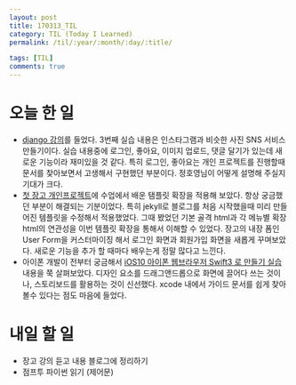 ```yaml
---
layout: post
title: 170313_TIL
category: TIL (Today I Learned)
permalink: /til/:year/:month/:day/:title/

tags: [TIL]
comments: true
---
```

# 오늘 한 일
- [django 강의](https://www.inflearn.com/course/django-%ED%8C%8C%EC%9D%B4%EC%8D%AC-%EC%9E%A5%EA%B3%A0-%EA%B0%95%EC%A2%8C/)를 들었다. 3번째 실습 내용은 인스타그램과 비슷한 사진 SNS 서비스 만들기이다. 실습 내용중에 로그인, 좋아요, 이미지 업로드, 댓글 달기가 있는데 새로운 기능이라 재미있을 것 같다. 특히 로그인, 좋아요는 개인 프로젝트를 진행할때 문서를 찾아보면서 고생해서 구현했던 부분이다. 정호영님이 어떻게 설명해 주실지 기대가 크다.
- [첫 장고 개인프로젝트](http://siwabada.pythonanywhere.com/)에 수업에서 배운 탬플릿 확장을 적용해 보았다. 항상 궁금했던 부분이 해결되는 기분이었다. 특히 jekyll로 블로그를 처음 시작했을때 미리 만들어진 템플릿을 수정해서 적용했었다. 그때 봤었던 기본 골격 html과 각 메뉴별 확장 html의 연관성을 이번 템플릿 확장을 통해서 이해할 수 있었다.
장고의 내장 폼인 User Form을 커스터마이징 해서 로그인 화면과 회원가입 화면을 새롭게 꾸며보았다. 새로운 기능을 추가 할 때마다 배우는게 정말 많다고 느낀다.
- 아이폰 개발이 전부터 궁금해서 [iOS10 아이폰 웹브라우저 Swift3 로 만들기 실습](https://www.inflearn.com/course/swift-ios9-%EC%95%84%EC%9D%B4%ED%8F%B0-%EC%9B%B9%EB%B8%8C%EB%9D%BC%EC%9A%B0%EC%A0%80-%EB%A7%8C%EB%93%A4%EA%B8%B0/) 내용을 쭉 살펴보았다. 디자인 요소를 드래그앤드롭으로 화면에 끌어다 쓰는 것이나, 스토리보드를 활용하는 것이 신선했다. xcode 내에서 가이드 문서를 쉽게 찾아볼수 있다는 점도 마음에 들었다.

# 내일 할 일
- 장고 강의 듣고 내용 블로그에 정리하기
- 점프투 파이썬 읽기 (제어문)
